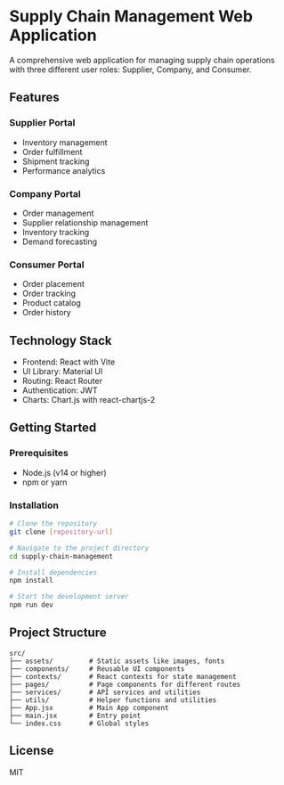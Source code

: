 # Supply Chain Management Web Application

A comprehensive web application for managing supply chain operations with three different user roles: Supplier, Company, and Consumer.

## Features

### Supplier Portal
- Inventory management
- Order fulfillment
- Shipment tracking
- Performance analytics

### Company Portal
- Order management
- Supplier relationship management
- Inventory tracking
- Demand forecasting

### Consumer Portal
- Order placement
- Order tracking
- Product catalog
- Order history

## Technology Stack

- Frontend: React with Vite
- UI Library: Material UI
- Routing: React Router
- Authentication: JWT
- Charts: Chart.js with react-chartjs-2

## Getting Started

### Prerequisites

- Node.js (v14 or higher)
- npm or yarn

### Installation

```bash
# Clone the repository
git clone [repository-url]

# Navigate to the project directory
cd supply-chain-management

# Install dependencies
npm install

# Start the development server
npm run dev
```

## Project Structure

```
src/
├── assets/         # Static assets like images, fonts
├── components/     # Reusable UI components
├── contexts/       # React contexts for state management
├── pages/          # Page components for different routes
├── services/       # API services and utilities
├── utils/          # Helper functions and utilities
├── App.jsx         # Main App component
├── main.jsx        # Entry point
└── index.css       # Global styles
```

## License

MIT